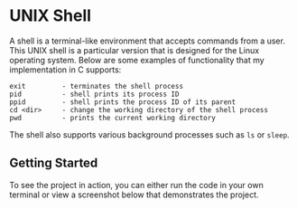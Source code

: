 # UNIX Shell

A shell is a terminal-like environment that accepts commands from a user. 
This UNIX shell is a particular version that is designed for the Linux operating system. 
Below are some examples of functionality that my implementation in C supports:

```
exit         - terminates the shell process
pid          - shell prints its process ID
ppid         - shell prints the process ID of its parent
cd <dir>     - change the working directory of the shell process
pwd          - prints the current working directory
```

The shell also supports various background processes such as ```ls``` or ```sleep```.

## Getting Started

To see the project in action, you can either run the code in your own 
terminal or view a screenshot below that demonstrates the project.